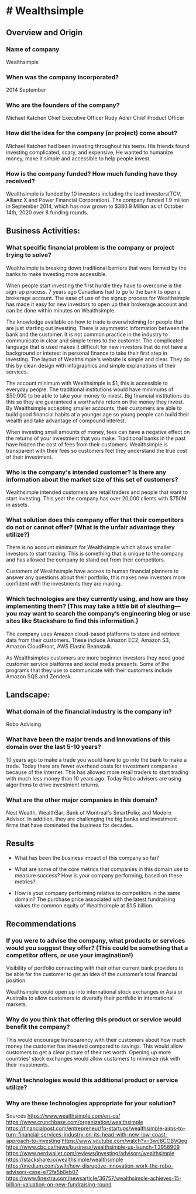 # # Wealthsimple

## Overview and Origin

### Name of company
Wealthsimple

### When was the company incorporated?
2014 September

### Who are the founders of the company?
Michael Katchen Chief Executive Officer 
Rudy Adler Chief Product Officer

### How did the idea for the company (or project) come about?
Michael Katchen had been investing throughout his teens. His friends found investing complicated, scary, and expensive, He wanted to humanize money, make it simple and accessible to help people invest.

### How is the company funded? How much funding have they received?
Wealthsimple is funded by 10 investors including the lead investors(TCV, Allianz X  and Power Financial Corporation). The company funded 1.9 million in September 2014, which has now grown to $380.9 Million as of October 14th, 2020 over 8 funding rounds.
 
## Business Activities:

### What specific financial problem is the company or project trying to solve? 
Wealthsimple is breaking down traditional barriers that were formed by the banks to make investing more accessible. 

When people start investing the first hurdle they have to overcome is the sign-up process. 7 years ago Canadians had to go to the bank to open a brokerage account. The ease of use of the signup process for Wealthsimple has made it easy for new investors to open up their brokerage account and can be done within minutes on Wealthsimple.
				
The knowledge available on how to trade is overwhelming for people that are just starting out investing. There is asymmetric information between the bank and the customer. It is not common practice in the industry to communicate in clear and simple terms to the customer. The complicated language that is used makes it difficult for new investors that do not have a background or interest in personal finance to take their first step in investing. The layout of Wealthsimple's website is simple and clear. They do this by clean design with infographics and simple explanations of their services.

The account minimum with Wealthsimple is $1, this is accessible to everyday people. The traditional institutions would have minimums of $50,000 to be able to take your money to invest. Big financial institutions do this so they are guaranteed a worthwhile return on the money they invest. By Wealthsimple accepting smaller accounts, their customers are able to build good financial habits at a younger age so young people can build their wealth and take advantage of compound interest.

When investing small amounts of money, fees can have a negative effect on the returns of your investment that you make. Traditional banks in the past have hidden the cost of fees from their customers. Wealthsimple is transparent with their fees so customers feel they understand the true cost of their investment.

### Who is the company's intended customer?  Is there any information about the market size of this set of customers?
Wealthsimple intended customers are retail traders and people that want to start investing. This year the company has over 20,000 clients with $750M in assets.

### What solution does this company offer that their competitors do not or cannot offer? (What is the unfair advantage they utilize?)
There is no account minimum for Wealthsimple which allows smaller investors to start trading. This is something that is unique to the company and has allowed the company to stand out from their competitors.

Customers of Wealthsimple have access to human financial planners to answer any questions about their portfolio, this makes new investors more confident with the investments they are making.

### Which technologies are they currently using, and how are they implementing them? (This may take a little bit of sleuthing–– you may want to search the company’s engineering blog or use sites like Stackshare to find this information.)

The company uses Amazon cloud-based platforms to store and retrieve data from their customers. These include Amazon EC2, Amazon S3, Amazon CloudFront, AWS Elastic Beanstalk.

As Wealthsimples customers are more beginner investors they need good customer service platforms and social media presents. Some of the programs that they use to communicate with their customers include Amazon SQS and Zendesk. 

## Landscape:

### What domain of the financial industry is the company in?
Robo Advising 

### What have been the major trends and innovations of this domain over the last 5-10 years?
10 years ago to make a trade you would have to go into the bank to make a trade. Today there are fewer overhead costs for investment companies because of the internet. This has allowed more retail traders to start trading with much less money than 10 years ago. Today Robo advisers are using algorithms to drive investment returns.

### What are the other major companies in this domain?
Nest Wealth, WealthBar; Bank of Montreal's SmartFolio; and Modern Advisor. In addition, they are challenging the big banks and investment firms that have dominated the business for decades.

## Results

* What has been the business impact of this company so far?

* What are some of the core metrics that companies in this domain use to measure success? How is your company performing, based on these metrics?

* How is your company performing relative to competitors in the same domain?
The purchase price associated with the latest fundraising values the common equity of Wealthsimple at $1.5 billion.

## Recommendations

### If you were to advise the company, what products or services would you suggest they offer? (This could be something that a competitor offers, or use your imagination!)
Visibility of portfolio connecting with their other current bank providers to be able for the customer to get an idea of the customer’s total financial position.
 
Wealthsimple could open up into international stock exchanges in Asia or Australia to allow customers to diversify their portfolio in international markets.

### Why do you think that offering this product or service would benefit the company?
This would encourage transparency with their customers about how much money the customer has invested compared to savings. This would allow customers to get a clear picture of their net worth. Opening up more countries' stock exchanges would allow customers to minimize risk with their investments.

### What technologies would this additional product or service utilize?

### Why are these technologies appropriate for your solution?


Sources 
https://www.wealthsimple.com/en-ca/
https://www.crunchbase.com/organization/wealthsimple
https://financialpost.com/entrepreneur/fp-startups/wealthsimple-aims-to-turn-financial-services-industry-on-its-head-with-new-low-coast-approach-to-investing
https://www.youtube.com/watch?v=3wc8COBVQeg
https://www.cbc.ca/news/business/wealthsimple-us-launch-1.3958909
https://www.nerdwallet.com/reviews/investing/advisors/wealthsimple
https://stackshare.io/wealthsimple/wealthsimple
https://medium.com/swlh/how-disruptive-innovation-work-the-robo-advisors-case-e72fa5b8eb07
https://www.finextra.com/newsarticle/36757/wealthsimple-achieves-15-billion-valuation-on-new-fundraising-round
